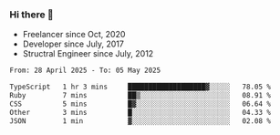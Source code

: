 ### Hi there 👋

- Freelancer since Oct, 2020
- Developer since July, 2017
- Structral Engineer since July, 2012

<!--START_SECTION:waka-->

```txt
From: 28 April 2025 - To: 05 May 2025

TypeScript   1 hr 3 mins     ███████████████████▓░░░░░   78.05 %
Ruby         7 mins          ██▒░░░░░░░░░░░░░░░░░░░░░░   08.91 %
CSS          5 mins          █▓░░░░░░░░░░░░░░░░░░░░░░░   06.64 %
Other        3 mins          █░░░░░░░░░░░░░░░░░░░░░░░░   04.33 %
JSON         1 min           ▓░░░░░░░░░░░░░░░░░░░░░░░░   02.08 %
```

<!--END_SECTION:waka-->
